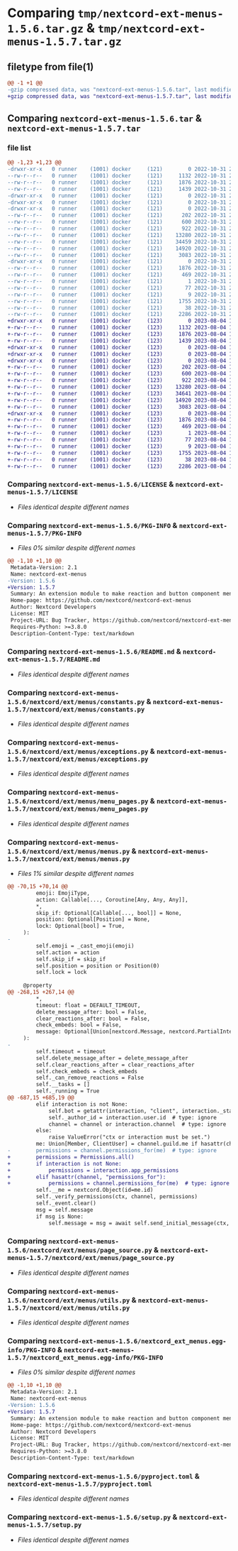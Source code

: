 # Comparing `tmp/nextcord-ext-menus-1.5.6.tar.gz` & `tmp/nextcord-ext-menus-1.5.7.tar.gz`

## filetype from file(1)

```diff
@@ -1 +1 @@
-gzip compressed data, was "nextcord-ext-menus-1.5.6.tar", last modified: Mon Oct 31 22:31:59 2022, max compression
+gzip compressed data, was "nextcord-ext-menus-1.5.7.tar", last modified: Fri Aug  4 11:51:28 2023, max compression
```

## Comparing `nextcord-ext-menus-1.5.6.tar` & `nextcord-ext-menus-1.5.7.tar`

### file list

```diff
@@ -1,23 +1,23 @@
-drwxr-xr-x   0 runner    (1001) docker     (121)        0 2022-10-31 22:31:59.570115 nextcord-ext-menus-1.5.6/
--rw-r--r--   0 runner    (1001) docker     (121)     1132 2022-10-31 22:31:50.000000 nextcord-ext-menus-1.5.6/LICENSE
--rw-r--r--   0 runner    (1001) docker     (121)     1876 2022-10-31 22:31:59.570115 nextcord-ext-menus-1.5.6/PKG-INFO
--rw-r--r--   0 runner    (1001) docker     (121)     1439 2022-10-31 22:31:50.000000 nextcord-ext-menus-1.5.6/README.md
-drwxr-xr-x   0 runner    (1001) docker     (121)        0 2022-10-31 22:31:59.566115 nextcord-ext-menus-1.5.6/nextcord/
-drwxr-xr-x   0 runner    (1001) docker     (121)        0 2022-10-31 22:31:59.566115 nextcord-ext-menus-1.5.6/nextcord/ext/
-drwxr-xr-x   0 runner    (1001) docker     (121)        0 2022-10-31 22:31:59.570115 nextcord-ext-menus-1.5.6/nextcord/ext/menus/
--rw-r--r--   0 runner    (1001) docker     (121)      202 2022-10-31 22:31:50.000000 nextcord-ext-menus-1.5.6/nextcord/ext/menus/__init__.py
--rw-r--r--   0 runner    (1001) docker     (121)      600 2022-10-31 22:31:50.000000 nextcord-ext-menus-1.5.6/nextcord/ext/menus/constants.py
--rw-r--r--   0 runner    (1001) docker     (121)      922 2022-10-31 22:31:50.000000 nextcord-ext-menus-1.5.6/nextcord/ext/menus/exceptions.py
--rw-r--r--   0 runner    (1001) docker     (121)    13280 2022-10-31 22:31:50.000000 nextcord-ext-menus-1.5.6/nextcord/ext/menus/menu_pages.py
--rw-r--r--   0 runner    (1001) docker     (121)    34459 2022-10-31 22:31:50.000000 nextcord-ext-menus-1.5.6/nextcord/ext/menus/menus.py
--rw-r--r--   0 runner    (1001) docker     (121)    14920 2022-10-31 22:31:50.000000 nextcord-ext-menus-1.5.6/nextcord/ext/menus/page_source.py
--rw-r--r--   0 runner    (1001) docker     (121)     3083 2022-10-31 22:31:50.000000 nextcord-ext-menus-1.5.6/nextcord/ext/menus/utils.py
-drwxr-xr-x   0 runner    (1001) docker     (121)        0 2022-10-31 22:31:59.570115 nextcord-ext-menus-1.5.6/nextcord_ext_menus.egg-info/
--rw-r--r--   0 runner    (1001) docker     (121)     1876 2022-10-31 22:31:59.000000 nextcord-ext-menus-1.5.6/nextcord_ext_menus.egg-info/PKG-INFO
--rw-r--r--   0 runner    (1001) docker     (121)      469 2022-10-31 22:31:59.000000 nextcord-ext-menus-1.5.6/nextcord_ext_menus.egg-info/SOURCES.txt
--rw-r--r--   0 runner    (1001) docker     (121)        1 2022-10-31 22:31:59.000000 nextcord-ext-menus-1.5.6/nextcord_ext_menus.egg-info/dependency_links.txt
--rw-r--r--   0 runner    (1001) docker     (121)       77 2022-10-31 22:31:59.000000 nextcord-ext-menus-1.5.6/nextcord_ext_menus.egg-info/requires.txt
--rw-r--r--   0 runner    (1001) docker     (121)        9 2022-10-31 22:31:59.000000 nextcord-ext-menus-1.5.6/nextcord_ext_menus.egg-info/top_level.txt
--rw-r--r--   0 runner    (1001) docker     (121)     1755 2022-10-31 22:31:50.000000 nextcord-ext-menus-1.5.6/pyproject.toml
--rw-r--r--   0 runner    (1001) docker     (121)       38 2022-10-31 22:31:59.574115 nextcord-ext-menus-1.5.6/setup.cfg
--rw-r--r--   0 runner    (1001) docker     (121)     2286 2022-10-31 22:31:50.000000 nextcord-ext-menus-1.5.6/setup.py
+drwxr-xr-x   0 runner    (1001) docker     (123)        0 2023-08-04 11:51:28.958096 nextcord-ext-menus-1.5.7/
+-rw-r--r--   0 runner    (1001) docker     (123)     1132 2023-08-04 11:51:17.000000 nextcord-ext-menus-1.5.7/LICENSE
+-rw-r--r--   0 runner    (1001) docker     (123)     1876 2023-08-04 11:51:28.958096 nextcord-ext-menus-1.5.7/PKG-INFO
+-rw-r--r--   0 runner    (1001) docker     (123)     1439 2023-08-04 11:51:17.000000 nextcord-ext-menus-1.5.7/README.md
+drwxr-xr-x   0 runner    (1001) docker     (123)        0 2023-08-04 11:51:28.954096 nextcord-ext-menus-1.5.7/nextcord/
+drwxr-xr-x   0 runner    (1001) docker     (123)        0 2023-08-04 11:51:28.954096 nextcord-ext-menus-1.5.7/nextcord/ext/
+drwxr-xr-x   0 runner    (1001) docker     (123)        0 2023-08-04 11:51:28.958096 nextcord-ext-menus-1.5.7/nextcord/ext/menus/
+-rw-r--r--   0 runner    (1001) docker     (123)      202 2023-08-04 11:51:17.000000 nextcord-ext-menus-1.5.7/nextcord/ext/menus/__init__.py
+-rw-r--r--   0 runner    (1001) docker     (123)      600 2023-08-04 11:51:17.000000 nextcord-ext-menus-1.5.7/nextcord/ext/menus/constants.py
+-rw-r--r--   0 runner    (1001) docker     (123)      922 2023-08-04 11:51:17.000000 nextcord-ext-menus-1.5.7/nextcord/ext/menus/exceptions.py
+-rw-r--r--   0 runner    (1001) docker     (123)    13280 2023-08-04 11:51:17.000000 nextcord-ext-menus-1.5.7/nextcord/ext/menus/menu_pages.py
+-rw-r--r--   0 runner    (1001) docker     (123)    34641 2023-08-04 11:51:17.000000 nextcord-ext-menus-1.5.7/nextcord/ext/menus/menus.py
+-rw-r--r--   0 runner    (1001) docker     (123)    14920 2023-08-04 11:51:17.000000 nextcord-ext-menus-1.5.7/nextcord/ext/menus/page_source.py
+-rw-r--r--   0 runner    (1001) docker     (123)     3083 2023-08-04 11:51:17.000000 nextcord-ext-menus-1.5.7/nextcord/ext/menus/utils.py
+drwxr-xr-x   0 runner    (1001) docker     (123)        0 2023-08-04 11:51:28.958096 nextcord-ext-menus-1.5.7/nextcord_ext_menus.egg-info/
+-rw-r--r--   0 runner    (1001) docker     (123)     1876 2023-08-04 11:51:28.000000 nextcord-ext-menus-1.5.7/nextcord_ext_menus.egg-info/PKG-INFO
+-rw-r--r--   0 runner    (1001) docker     (123)      469 2023-08-04 11:51:28.000000 nextcord-ext-menus-1.5.7/nextcord_ext_menus.egg-info/SOURCES.txt
+-rw-r--r--   0 runner    (1001) docker     (123)        1 2023-08-04 11:51:28.000000 nextcord-ext-menus-1.5.7/nextcord_ext_menus.egg-info/dependency_links.txt
+-rw-r--r--   0 runner    (1001) docker     (123)       77 2023-08-04 11:51:28.000000 nextcord-ext-menus-1.5.7/nextcord_ext_menus.egg-info/requires.txt
+-rw-r--r--   0 runner    (1001) docker     (123)        9 2023-08-04 11:51:28.000000 nextcord-ext-menus-1.5.7/nextcord_ext_menus.egg-info/top_level.txt
+-rw-r--r--   0 runner    (1001) docker     (123)     1755 2023-08-04 11:51:17.000000 nextcord-ext-menus-1.5.7/pyproject.toml
+-rw-r--r--   0 runner    (1001) docker     (123)       38 2023-08-04 11:51:28.958096 nextcord-ext-menus-1.5.7/setup.cfg
+-rw-r--r--   0 runner    (1001) docker     (123)     2286 2023-08-04 11:51:17.000000 nextcord-ext-menus-1.5.7/setup.py
```

### Comparing `nextcord-ext-menus-1.5.6/LICENSE` & `nextcord-ext-menus-1.5.7/LICENSE`

 * *Files identical despite different names*

### Comparing `nextcord-ext-menus-1.5.6/PKG-INFO` & `nextcord-ext-menus-1.5.7/PKG-INFO`

 * *Files 0% similar despite different names*

```diff
@@ -1,10 +1,10 @@
 Metadata-Version: 2.1
 Name: nextcord-ext-menus
-Version: 1.5.6
+Version: 1.5.7
 Summary: An extension module to make reaction and button component menus with nextcord
 Home-page: https://github.com/nextcord/nextcord-ext-menus
 Author: Nextcord Developers
 License: MIT
 Project-URL: Bug Tracker, https://github.com/nextcord/nextcord-ext-menus/issues
 Requires-Python: >=3.8.0
 Description-Content-Type: text/markdown
```

### Comparing `nextcord-ext-menus-1.5.6/README.md` & `nextcord-ext-menus-1.5.7/README.md`

 * *Files identical despite different names*

### Comparing `nextcord-ext-menus-1.5.6/nextcord/ext/menus/constants.py` & `nextcord-ext-menus-1.5.7/nextcord/ext/menus/constants.py`

 * *Files identical despite different names*

### Comparing `nextcord-ext-menus-1.5.6/nextcord/ext/menus/exceptions.py` & `nextcord-ext-menus-1.5.7/nextcord/ext/menus/exceptions.py`

 * *Files identical despite different names*

### Comparing `nextcord-ext-menus-1.5.6/nextcord/ext/menus/menu_pages.py` & `nextcord-ext-menus-1.5.7/nextcord/ext/menus/menu_pages.py`

 * *Files identical despite different names*

### Comparing `nextcord-ext-menus-1.5.6/nextcord/ext/menus/menus.py` & `nextcord-ext-menus-1.5.7/nextcord/ext/menus/menus.py`

 * *Files 1% similar despite different names*

```diff
@@ -70,15 +70,14 @@
         emoji: EmojiType,
         action: Callable[..., Coroutine[Any, Any, Any]],
         *,
         skip_if: Optional[Callable[..., bool]] = None,
         position: Optional[Position] = None,
         lock: Optional[bool] = True,
     ):
-
         self.emoji = _cast_emoji(emoji)
         self.action = action
         self.skip_if = skip_if
         self.position = position or Position(0)
         self.lock = lock
 
     @property
@@ -268,15 +267,14 @@
         *,
         timeout: float = DEFAULT_TIMEOUT,
         delete_message_after: bool = False,
         clear_reactions_after: bool = False,
         check_embeds: bool = False,
         message: Optional[Union[nextcord.Message, nextcord.PartialInteractionMessage]] = None,
     ):
-
         self.timeout = timeout
         self.delete_message_after = delete_message_after
         self.clear_reactions_after = clear_reactions_after
         self.check_embeds = check_embeds
         self._can_remove_reactions = False
         self.__tasks = []
         self._running = True
@@ -687,15 +685,19 @@
         elif interaction is not None:
             self.bot = getattr(interaction, "client", interaction._state._get_client())
             self._author_id = interaction.user.id  # type: ignore
             channel = channel or interaction.channel  # type: ignore
         else:
             raise ValueError("ctx or interaction must be set.")
         me: Union[Member, ClientUser] = channel.guild.me if hasattr(channel, "guild") else self.bot.user  # type: ignore
-        permissions = channel.permissions_for(me)  # type: ignore
+        permissions = Permissions.all()
+        if interaction is not None:
+            permissions = interaction.app_permissions
+        elif hasattr(channel, "permissions_for"):
+            permissions = channel.permissions_for(me)  # type: ignore
         self.__me = nextcord.Object(id=me.id)
         self._verify_permissions(ctx, channel, permissions)
         self._event.clear()
         msg = self.message
         if msg is None:
             self.message = msg = await self.send_initial_message(ctx, channel)
```

### Comparing `nextcord-ext-menus-1.5.6/nextcord/ext/menus/page_source.py` & `nextcord-ext-menus-1.5.7/nextcord/ext/menus/page_source.py`

 * *Files identical despite different names*

### Comparing `nextcord-ext-menus-1.5.6/nextcord/ext/menus/utils.py` & `nextcord-ext-menus-1.5.7/nextcord/ext/menus/utils.py`

 * *Files identical despite different names*

### Comparing `nextcord-ext-menus-1.5.6/nextcord_ext_menus.egg-info/PKG-INFO` & `nextcord-ext-menus-1.5.7/nextcord_ext_menus.egg-info/PKG-INFO`

 * *Files 0% similar despite different names*

```diff
@@ -1,10 +1,10 @@
 Metadata-Version: 2.1
 Name: nextcord-ext-menus
-Version: 1.5.6
+Version: 1.5.7
 Summary: An extension module to make reaction and button component menus with nextcord
 Home-page: https://github.com/nextcord/nextcord-ext-menus
 Author: Nextcord Developers
 License: MIT
 Project-URL: Bug Tracker, https://github.com/nextcord/nextcord-ext-menus/issues
 Requires-Python: >=3.8.0
 Description-Content-Type: text/markdown
```

### Comparing `nextcord-ext-menus-1.5.6/pyproject.toml` & `nextcord-ext-menus-1.5.7/pyproject.toml`

 * *Files identical despite different names*

### Comparing `nextcord-ext-menus-1.5.6/setup.py` & `nextcord-ext-menus-1.5.7/setup.py`

 * *Files identical despite different names*

